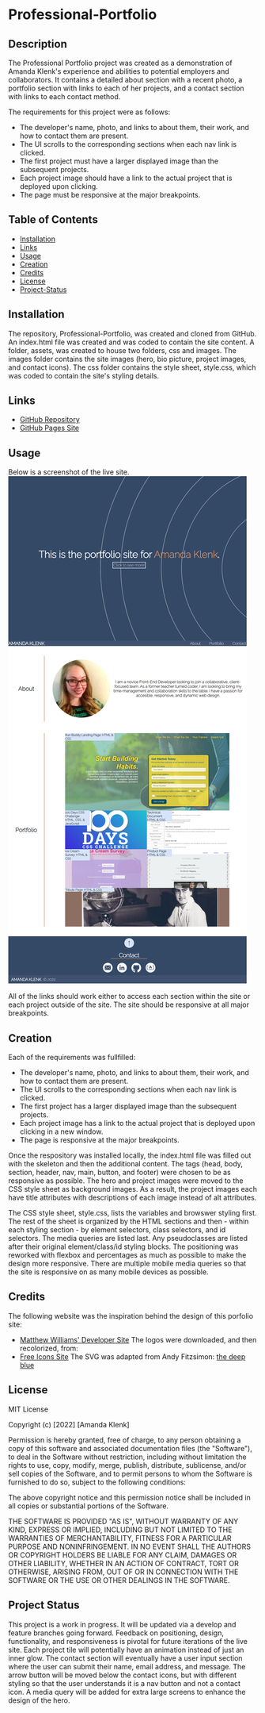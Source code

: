 # Professional-Portfolio

## Description

The Professional Portfolio project was created as a demonstration of Amanda Klenk's experience and abilities to potential employers and collaborators. It contains a detailed about section with a recent photo, a portfolio section with links to each of her projects, and a contact section with links to each contact method.

The requirements for this project were as follows:
* The developer's name, photo, and links to about them, their work, and how to contact them are present.
* The UI scrolls to the corresponding sections when each nav link is clicked.
* The first project must have a larger displayed image than the subsequent projects.
* Each project image should have a link to the actual project that is deployed upon clicking.
* The page must be responsive at the major breakpoints.



## Table of Contents
- [Installation](#installation)
- [Links](#links)
- [Usage](#usage)
- [Creation](#creation)
- [Credits](#credits)
- [License](#license)
- [Project-Status](#project-status)


## Installation
The repository, Professional-Portfolio, was created and cloned from GitHub. An index.html file was created and was coded to contain the site content. A folder, assets, was created to house two folders, css and images. The images folder contains the site images (hero, bio picture, project images, and contact icons). The css folder contains the style sheet, style.css, which was coded to contain the site's styling details.


## Links
- [GitHub Repository](https://github.com/amklenk/Professional-Portfolio)
- [GitHub Pages Site](https://amklenk.github.io/Professional-Portfolio/)


## Usage

Below is a screenshot of the live site.
![Portfolio Pages Site](./assets/images/fullpagescreenshot.png)


All of the links should work either to access each section within the site or each project outside of the site. The site should be responsive at all major breakpoints.


## Creation

Each of the requirements was fullfilled:
* The developer's name, photo, and links to about them, their work, and how to contact them are present.
* The UI scrolls to the corresponding sections when each nav link is clicked.
* The first project has a larger displayed image than the subsequent projects.
* Each project image has a link to the actual project that is deployed upon clicking in a new window.
* The page is responsive at the major breakpoints.

Once the respository was installed locally, the index.html file was filled out with the skeleton and then the additional content. The tags (head, body, section, header, nav, main, button, and footer) were chosen to be as responsive as possible. The hero and project images were moved to the CSS style sheet as background images. As a result, the project images each have title attributes with descriptions of each image instead of alt attributes.

The CSS style sheet, style.css, lists the variables and browswer styling first. The rest of the sheet is organized by the HTML sections and then - within each styling section - by element selectors, class selectors, and id selectors. The media queries are listed last. Any pseudoclasses are listed after their original element/class/id styling blocks. The positioning was reworked with flexbox and percentages as much as possible to make the design more responsive. There are multiple mobile media queries so that the site is responsive on as many mobile devices as possible.

## Credits
The following website was the inspiration behind the design of this porfolio site:
- [Matthew Williams' Developer Site](http://findmatthew.com)
The logos were downloaded, and then recolorized, from: 
- [Free Icons Site](https://icon-icons.com/)
The SVG was adapted from Andy Fitzsimon: 
[the deep blue](https://codepen.io/andyfitz/pen/aZrKdV)
## License

MIT License

Copyright (c) [2022] [Amanda Klenk]

Permission is hereby granted, free of charge, to any person obtaining a copy
of this software and associated documentation files (the "Software"), to deal
in the Software without restriction, including without limitation the rights
to use, copy, modify, merge, publish, distribute, sublicense, and/or sell
copies of the Software, and to permit persons to whom the Software is
furnished to do so, subject to the following conditions:

The above copyright notice and this permission notice shall be included in all
copies or substantial portions of the Software.

THE SOFTWARE IS PROVIDED "AS IS", WITHOUT WARRANTY OF ANY KIND, EXPRESS OR
IMPLIED, INCLUDING BUT NOT LIMITED TO THE WARRANTIES OF MERCHANTABILITY,
FITNESS FOR A PARTICULAR PURPOSE AND NONINFRINGEMENT. IN NO EVENT SHALL THE
AUTHORS OR COPYRIGHT HOLDERS BE LIABLE FOR ANY CLAIM, DAMAGES OR OTHER
LIABILITY, WHETHER IN AN ACTION OF CONTRACT, TORT OR OTHERWISE, ARISING FROM,
OUT OF OR IN CONNECTION WITH THE SOFTWARE OR THE USE OR OTHER DEALINGS IN THE
SOFTWARE.


## Project Status

This project is a work in progress. It will be updated via a develop and feature branches going forward. Feedback on positioning, design, functionality, and responsiveness is pivotal for future iterations of the live site. Each project tile will potentially have an animation instead of just an inner glow. The contact section will eventually have a user input section where the user can submit their name, email address, and message. The arrow button will be moved below the contact icons, but with different styling so that the user understands it is a nav button and not a contact icon. A media query will be added for extra large screens to enhance the design of the hero.